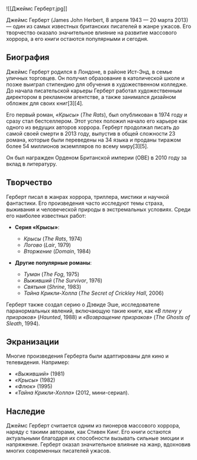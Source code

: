 ![[Джеймс Герберт.jpg]]

Джеймс Герберт (James John Herbert, 8 апреля 1943 — 20 марта 2013) — один из самых известных британских писателей в жанре ужасов. Его творчество оказало значительное влияние на развитие массового хоррора, а его книги остаются популярными и сегодня.

## **Биография**
Джеймс Герберт родился в Лондоне, в районе Ист-Энд, в семье уличных торговцев. Он получил образование в католической школе и позже выиграл стипендию для обучения в художественном колледже. До начала писательской карьеры Герберт работал художественным директором в рекламном агентстве, а также занимался дизайном обложек для своих книг[3][4].

Его первый роман, *«Крысы»* (*The Rats*), был опубликован в 1974 году и сразу стал бестселлером. Этот успех положил начало его карьере как одного из ведущих авторов хоррора. Герберт продолжал писать до самой своей смерти в 2013 году, выпустив в общей сложности 23 романа, которые были переведены на 34 языка и проданы тиражом более 54 миллионов экземпляров по всему миру[3][5].

Он был награжден Орденом Британской империи (OBE) в 2010 году за вклад в литературу.

## **Творчество**
Герберт писал в жанрах хоррора, триллера, мистики и научной фантастики. Его произведения часто исследуют темы страха, выживания и человеческой природы в экстремальных условиях. Среди его наиболее известных работ:

- **Серия «Крысы»**:
  - *Крысы* (*The Rats*, 1974)
  - *Логово* (*Lair*, 1979)
  - *Вторжение* (*Domain*, 1984)

- **Другие популярные романы**:
  - *Туман* (*The Fog*, 1975)
  - *Выживший* (*The Survivor*, 1976)
  - *Святыня* (*Shrine*, 1983)
  - *Тайна Крикли-Холла* (*The Secret of Crickley Hall*, 2006)

Герберт также создал серию о Дэвиде Эше, исследователе паранормальных явлений, включающую такие книги, как *«В плену у призраков»* (*Haunted*, 1988) и *«Возвращение призраков»* (*The Ghosts of Sleath*, 1994).

## **Экранизации**
Многие произведения Герберта были адаптированы для кино и телевидения. Например:
- *«Выживший»* (1981)
- *«Крысы»* (1982)
- *«Флюк»* (1995)
- *«Тайна Крикли-Холла»* (2012, мини-сериал).

## **Наследие**
Джеймс Герберт считается одним из пионеров массового хоррора, наряду с такими авторами, как Стивен Кинг. Его книги остаются актуальными благодаря их способности вызывать сильные эмоции и напряжение. Герберт оказал значительное влияние на жанр, вдохновив многих современных писателей ужасов.